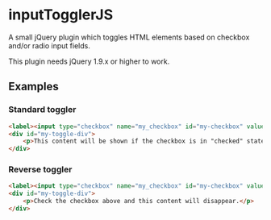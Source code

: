 # inputTogglerJS

A small jQuery plugin which toggles HTML elements based on checkbox and/or radio input fields.

This plugin needs jQuery 1.9.x or higher to work.

## Examples

### Standard toggler

```html
<label><input type="checkbox" name="my_checkbox" id="my-checkbox" value="1" toggle-id="my-toggle-div"> My checkbox</label>
<div id="my-toggle-div">
	<p>This content will be shown if the checkbox is in "checked" state.</p>
</div>
```

### Reverse toggler

```html
<label><input type="checkbox" name="my_checkbox" id="my-checkbox" value="1" toggle-id="my-toggle-div" toggle-reverse="true"> My checkbox</label>
<div id="my-toggle-div">
	<p>Check the checkbox above and this content will disappear.</p>
</div>
```